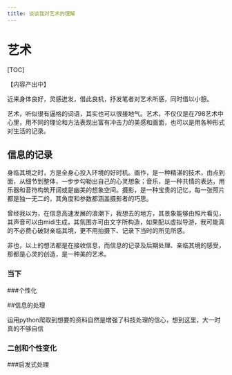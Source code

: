 ```yaml
---
title: 谈谈我对艺术的理解
---
```


# 艺术

[TOC]

【内容产出中】

近来身体良好，灵感迸发，借此良机，抒发笔者对艺术所感，同时借以小憩。

艺术，听似很有逼格的词语，其实也可以很接地气。艺术，不仅仅是在798艺术中心里，用不同的理论和方法表现出富有冲击力的美感和画面，也可以是用各种形式对生活的记录。

## 信息的记录

身临其境之时，方是全身心投入环境的好时机。画作，是一种精湛的技术，由点到面，从细节到整体，一步步勾勒出自己的心灵想象；音乐，是一种共情的表达，用乐器和音符构筑开阔或是幽美的想象空间。摄影，是一种宝贵的记忆，每一张照片都是独一无二的，其角度和参数都涵盖摄影者的巧思。

曾经我以为，在信息高速发展的浪潮下，我想去的地方，其景象能够由照片看见，其声音可以由midi生成，其氛围亦可由文字所构造，如果配以虚拟导游，我可能真的不必费心破财亲临其境，更不用拍摄下、记录下当时的所见所感。

非也，以上的想法都是在接收信息，而信息的记录及后期处理、亲临其境的感受，那都是心灵的创造，是一种美的艺术。

### 当下

###个性化

##信息的处理

运用python爬取到想要的资料自然是增强了科技处理的信心，想到这里，大一时真的不够自信

### 二创和个性变化

###启发式处理